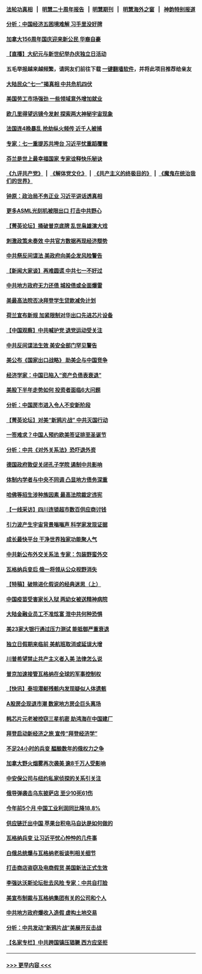 #### [法轮功真相](https://github.com/gfw-breaker/truth/blob/master/README.md?t=0) &nbsp;&nbsp;|&nbsp;&nbsp; [明慧二十周年报告](https://github.com/gfw-breaker/mh-reports/blob/master/README.md?t=0) &nbsp;&nbsp;|&nbsp;&nbsp;[明慧期刊](https://github.com/gfw-breaker/mh-qikan) &nbsp;&nbsp;|&nbsp;&nbsp; [明慧海外之窗](https://github.com/gfw-breaker/mh-news/blob/master/README.md?t=0) &nbsp;&nbsp;|&nbsp;&nbsp; [神韵特别报道](https://github.com/gfw-breaker/mh-news/blob/master/shenyun.md?t=0)
#### [分析：中国经济五困境难解 习手里没好牌](../pages/nf4514/n14026281.md?t=07021843) 
#### [加拿大156周年国庆迎来新公民 华裔自豪](../pages/nf4514/n14026503.md?t=07021843) 
#### [【直播】大纪元与新世纪举办庆独立日活动](../pages/nf4514/n14026046.md?t=07021843) 
#### 五毛举报越来越频繁，请网友们前往下载 [一键翻墙软件](https://github.com/gfw-breaker/ssr-accounts)，并将此项目推荐给亲友
#### [大陆民众“七一”揭真相 中共危机四伏](../pages/nf4514/n14026249.md?t=07021843) 
#### [美国劳工市场强劲 一些领域意外增加就业](../pages/nf4514/n14026435.md?t=07021843) 
#### [欧几里得望远镜今发射 探索两大神秘宇宙现象](../pages/nf4514/n14026366.md?t=07021843) 
#### [法国连4晚暴乱 抢劫纵火频传 近千人被捕](../pages/nf4514/n14026259.md?t=07021843) 
#### [专家：七一重提苏共垮台 习近平忧重蹈覆辙](../pages/nf4514/n14026188.md?t=07021843) 
#### [芬兰是世上最幸福国家 专家诠释快乐秘诀](../pages/nf4514/n14026008.md?t=07021843) 
#### [《九评共产党》](https://github.com/begood0513/9ping.md/blob/master/README.md) &nbsp;|&nbsp; [《解体党文化》](../../../../jtdwh.md/blob/master/README.md)  &nbsp;|&nbsp; [《共产主义的终极目的》](../../../../gczydzjmd.md/blob/master/README.md) &nbsp;|&nbsp; [《魔鬼在统治我们的世界》](../../../../mgztzwmdsj.md/blob/master/README.md) 
#### [钟原：政治局不务正业 习近平讲话透真相](../pages/nf4514/n14026067.md?t=07021843) 
#### [更多ASML光刻机被限出口 打击中共野心](../pages/nf4514/n14025979.md?t=07021843) 
#### [【菁英论坛】捅破普京底牌 乱世枭雄演大戏](../pages/nf4514/n14025962.md?t=07021843) 
#### [刺激政策未奏效 中共官方数据再现经济颓势](../pages/nf4514/n14025915.md?t=07021843) 
#### [中共祭反间谍法 美政府向美企发风险警告](../pages/nf4514/n14025902.md?t=07021843) 
#### [【新闻大家谈】再难圆谎 中共七一不好过](../pages/nf4514/n14025714.md?t=07021843) 
#### [中共地方政府无力还债 城投债或全面爆雷](../pages/nf4514/n14025853.md?t=07021843) 
#### [美最高法院否决拜登学生贷款减免计划](../pages/nf4514/n14025847.md?t=07021843) 
#### [荷兰宣布新规 加紧限制对华出口先进芯片设备](../pages/nf4514/n14025681.md?t=07021843) 
#### [【中国观察】中共喊护党 退党运动受关注](../pages/nf4514/n14025619.md?t=07021843) 
#### [中共反间谍法生效 美安全部门罕见警告](../pages/nf4514/n14025385.md?t=07021843) 
#### [美公布《国家出口战略》 助美企与中国竞争](../pages/nf4514/n14025278.md?t=07021843) 
#### [经济学家：中国已陷入“资产负债表衰退”](../pages/nf4514/n14025366.md?t=07021843) 
#### [美股下半年走势如何 投资者面临6大问题](../pages/nf4514/n14025251.md?t=07021843) 
#### [分析：中国房市进入令人不安新阶段](../pages/nf4514/n14025181.md?t=07021843) 
#### [【菁英论坛】对美“新鸦片战” 中共灭国行动](../pages/nf4514/n14025266.md?t=07021843) 
#### [一签难求？中国人预约欧美签证排至圣诞节](../pages/nf4514/n14025026.md?t=07021843) 
#### [分析：中共《对外关系法》恐吓退外资](../pages/nf4514/n14025071.md?t=07021843) 
#### [德国政府敦促关闭孔子学院 遏制中共影响](../pages/nf4514/n14025131.md?t=07021843) 
#### [体制内学者与中央不同调 凸显地方债务深重](../pages/nf4514/n14024954.md?t=07021843) 
#### [哈佛等招生涉种族因素 最高法院裁定违宪](../pages/nf4514/n14025044.md?t=07021843) 
#### [【一线采访】四川连锁超市数百供应商讨钱](../pages/nf4514/n14025102.md?t=07021843) 
#### [引力波产生宇宙背景嗡嗡声 科学家发现证据](../pages/nf4514/n14025097.md?t=07021843) 
#### [成长最快平台 干净世界独家功能聚人气](../pages/nf4514/n14024615.md?t=07021843) 
#### [中共新公布外交关系法 专家：包装野蛮外交](../pages/nf4514/n14024956.md?t=07021843) 
#### [瓦格纳兵变后 俄一将领从公众视野消失](../pages/nf4514/n14024995.md?t=07021843) 
#### [【特稿】破除进化假说的经典迷思（上）](../pages/nf4514/n14024749.md?t=07021843) 
#### [中国疫苗受害家长入狱 两幼女被送精神病院](../pages/nf4514/n14024727.md?t=07021843) 
#### [大陆金融业员工不准炫富 泄中共何种恐惧](../pages/nf4514/n14024435.md?t=07021843) 
#### [美23家大银行通过压力测试 能抵御严重衰退](../pages/nf4514/n14024622.md?t=07021843) 
#### [独立日假期来临前 美航班取消或延误大增](../pages/nf4514/n14024527.md?t=07021843) 
#### [川普希望禁止共产主义者入美 法律怎么说](../pages/nf4514/n14024328.md?t=07021843) 
#### [普京加速接管瓦格纳在全球的军事控制权](../pages/nf4514/n14024419.md?t=07021843) 
#### [【快讯】泰坦潜艇残骸内发现疑似人体遗骸](../pages/nf4514/n14024456.md?t=07021843) 
#### [A股房企现退市潮 数家地方房企巨头离场](../pages/nf4514/n14024451.md?t=07021843) 
#### [韩芯片元老被控窃三星机密 助鸿海在中国建厂](../pages/nf4514/n14023756.md?t=07021843) 
#### [拜登启动新经济之旅 宣传“拜登经济学”](../pages/nf4514/n14024371.md?t=07021843) 
#### [不足24小时的兵变 醖酿数年的俄权力之争](../pages/nf4514/n14024338.md?t=07021843) 
#### [加拿大野火烟雾再次袭美 逾8千万人受影响](../pages/nf4514/n14024345.md?t=07021843) 
#### [中安保公司与纽约私家侦探的关系引关注](../pages/nf4514/n14023965.md?t=07021843) 
#### [俄导弹袭击乌东披萨店 至少10死61伤](../pages/nf4514/n14024173.md?t=07021843) 
#### [今年前5个月 中国工业利润同比降18.8%](../pages/nf4514/n14023953.md?t=07021843) 
#### [供应链迁出中国 苹果台积电马自达是如何做的](../pages/nf4514/n14023243.md?t=07021843) 
#### [瓦格纳兵变 让习近平忧心忡忡的几件事](../pages/nf4514/n14023684.md?t=07021843) 
#### [白俄总统爆与瓦格纳老板谈判相关细节](../pages/nf4514/n14023629.md?t=07021843) 
#### [打击商店盗窃及电商假货 美国新法正式生效](../pages/nf4514/n14023846.md?t=07021843) 
#### [李强达沃斯论坛批去风险 专家：中共自打脸](../pages/nf4514/n14023614.md?t=07021843) 
#### [美宣布制裁与瓦格纳集团有关的公司和个人](../pages/nf4514/n14023753.md?t=07021843) 
#### [中共地方政府爆收入造假 虚构土地交易](../pages/nf4514/n14023716.md?t=07021843) 
#### [分析：中共发动“新鸦片战”美展开反击战](../pages/nf4514/n14023665.md?t=07021843) 
#### [【名家专栏】中共跨国镇压猖獗 西方应坚拒](../pages/nf4514/n14023547.md?t=07021843) 

----
#### [ >>> 更早内容 <<< ](../indexes/nf4514-earlier.md)
